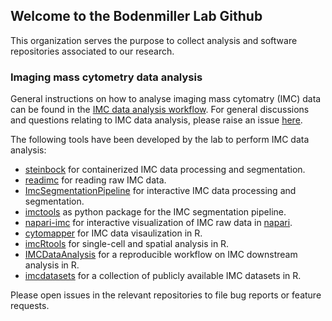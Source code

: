 ## Welcome to the Bodenmiller Lab Github

This organization serves the purpose to collect analysis and software repositories associated to our research. 

### Imaging mass cytometry data analysis

General instructions on how to analyse imaging mass cytomatry (IMC) data can be found in the [IMC data analysis workflow](https://bodenmillergroup.github.io/IMCWorkflow/).
For general discussions and questions relating to IMC data analysis, please raise an issue [here](https://github.com/BodenmillerGroup/IMCWorkflow/issues/new?assignees=nilseling&labels=Question&template=question_template.md&title=).

The following tools have been developed by the lab to perform IMC data analysis:

* [steinbock](https://github.com/BodenmillerGroup/steinbock) for containerized IMC data processing and segmentation.  
* [readimc](https://github.com/BodenmillerGroup/readimc) for reading raw IMC data.  
* [ImcSegmentationPipeline](https://github.com/BodenmillerGroup/ImcSegmentationPipeline) for interactive IMC data processing and segmentation.  
* [imctools](https://github.com/BodenmillerGroup/imctools) as python package for the IMC segmentation pipeline.  
* [napari-imc](https://github.com/BodenmillerGroup/napari-imc) for interactive visualization of IMC raw data in [napari](https://napari.org/).  
* [cytomapper](https://github.com/BodenmillerGroup/cytomapper) for IMC data visaulization in R.  
* [imcRtools](https://github.com/BodenmillerGroup/imcRtools) for single-cell and spatial analysis in R.  
* [IMCDataAnalysis](https://github.com/BodenmillerGroup/IMCDataAnalysis) for a reproducible workflow on IMC downstream analysis in R.  
* [imcdatasets](https://github.com/BodenmillerGroup/imcdatasets) for a collection of publicly available IMC datasets in R.

Please open issues in the relevant repositories to file bug reports or feature requests.